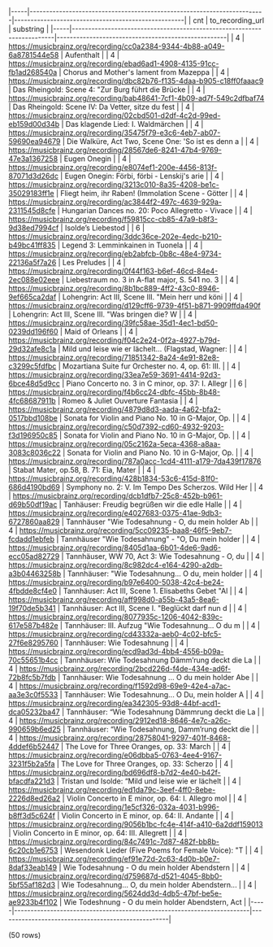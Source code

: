 |-----|------------------------------------------------------------------------|----------------------------------------------------|
| cnt |                            to_recording_url                            |                     substring                      |
|-----|------------------------------------------------------------------------|----------------------------------------------------|
|   4 | https://musicbrainz.org/recording/cc0a2384-9344-4b88-a049-6a8781544e58 | Aufenthalt                                         |
|   4 | https://musicbrainz.org/recording/ebad6ad1-4908-4135-91cc-fb1ad268540a | Chorus and Mother's lament from Mazeppa            |
|   4 | https://musicbrainz.org/recording/dbc82b76-f135-4daa-b905-c18ff0faaac9 | Das Rheingold: Scene 4: "Zur Burg führt die Brücke |
|   4 | https://musicbrainz.org/recording/bab48641-7cf1-4b09-ad7f-549c2dfbaf74 | Das Rheingold: Scene IV: Da Vetter, sitze du fest  |
|   4 | https://musicbrainz.org/recording/02cbd501-d2df-4c2d-99ed-eb159d00d34b | Das klagende Lied: I. Waldmärchen                  |
|   4 | https://musicbrainz.org/recording/35475f79-e3c6-4eb7-ab07-59690ea94679 | Die Walküre, Act Two, Scene One: 'So ist es denn a |
|   4 | https://musicbrainz.org/recording/28567de6-8241-47b4-9769-47e3a1367258 | Eugen Onegin                                       |
|   4 | https://musicbrainz.org/recording/e8074ef1-200e-4456-813f-87071d3d26dc | Eugen Onegin: Förbi, förbi - Lenskij's arie        |
|   4 | https://musicbrainz.org/recording/3213c010-8a35-4208-be1c-35029183ff1e | Fliegt heim, ihr Raben! (Immolation Scene - Götter |
|   4 | https://musicbrainz.org/recording/ac3844f2-497c-4639-929a-2311545d8cfe | Hungarian Dances no. 20: Poco Allegretto - Vivace  |
|   4 | https://musicbrainz.org/recording/f59815cc-cb85-47a9-b8f3-9d38ed7994cf | Isolde’s Liebestod                                 |
|   6 | https://musicbrainz.org/recording/3ddc36ce-202e-4edc-b210-b49bc41ff835 | Legend 3: Lemminkainen in Tuonela                  |
|   4 | https://musicbrainz.org/recording/eb2abfcb-0b8c-48e4-9734-22136a5f7a26 | Les Preludes                                       |
|   4 | https://musicbrainz.org/recording/0f44f163-b6ef-46cd-84e4-2ec088e02eee | Liebestraum no. 3 in A-flat major, S. 541 no. 3    |
|   4 | https://musicbrainz.org/recording/8b1bc889-4ff2-43c0-8946-9ef665ca2daf | Lohengrin: Act III, Scene III. "Mein herr und köni |
|   4 | https://musicbrainz.org/recording/d129cff6-9739-4f51-b871-9909ffda490f | Lohengrin: Act III, Scene III. "Was bringen die? W |
|   4 | https://musicbrainz.org/recording/39fc58ae-35d1-4ec1-bd50-0239dd196f60 | Maid of Orleans                                    |
|   4 | https://musicbrainz.org/recording/f04c2e24-0f2a-4927-b79d-29d32afe8c1a | Mild und leise wie er lächelt… (Flagstad, Wagner:  |
|   4 | https://musicbrainz.org/recording/71851342-8a24-4e91-82e8-c3299c5fdfbc | Mozartiana Suite fur Orchester no. 4, op. 61: III. |
|   4 | https://musicbrainz.org/recording/33ea7e59-3691-4414-92d3-6bce48d5d9cc | Piano Concerto no. 3 in C minor, op. 37: I. Allegr |
|   6 | https://musicbrainz.org/recording/f4b6cc24-dbfc-45bb-8b48-4fc68687911b | Romeo & Juliet Ouverture Fantasia                  |
|   4 | https://musicbrainz.org/recording/4879d8d3-aada-4a62-bfa2-0517bbd108be | Sonata for Violin and Piano No. 10 in G-Major, Op. |
|   4 | https://musicbrainz.org/recording/c50d7392-cd60-4932-9203-f3d196950c85 | Sonata for Violin and Piano No. 10 in G-Major, Op. |
|   4 | https://musicbrainz.org/recording/05c2162a-5eca-4368-a8aa-3083c8036c22 | Sonata for Violin and Piano No. 10 in G-Major, Op. |
|   4 | https://musicbrainz.org/recording/787a0acc-1cd4-4111-a179-7da439f17876 | Stabat Mater, op.58, B. 71: Eia, Mater             |
|   4 | https://musicbrainz.org/recording/428b1834-53c6-415d-81f0-686d4190bd69 | Symphony no. 2: V. Im Tempo Des Scherzos. Wild Her |
|   4 | https://musicbrainz.org/recording/dcb1dfb7-25c8-452b-b961-d69b50df19ac | Tanhäuser: Freudig begrüßen wir die edle Halle     |
|   4 | https://musicbrainz.org/recording/e4027683-0375-41ae-9db3-6727860aa829 | Tannhäuser "Wie Todesahnung - O, du mein holder Ab |
|   4 | https://musicbrainz.org/recording/5cc09235-baa8-46f5-9eb7-fcdadd1ebfeb | Tannhäuser "Wie Todesahnung" - "O, Du mein holder  |
|   4 | https://musicbrainz.org/recording/8405d1aa-6b01-4de6-9ad6-ecc05ad82729 | Tannhäuser, WW 70, Act 3: Wie Todesahnung - O, du  |
|   4 | https://musicbrainz.org/recording/8c982dc4-e164-4290-a2db-a3b04463258b | Tannhäuser: "Wie Todesahnung... O du, mein holder  |
|   4 | https://musicbrainz.org/recording/b97e6400-5038-42c4-be24-4fbdde8cf4e0 | Tannhäuser: Act III, Scene 1. Elisabeths Gebet "Al |
|   4 | https://musicbrainz.org/recording/aff998d0-a55b-43a5-8ea6-19f70de5b341 | Tannhäuser: Act III, Scene I. "Beglückt darf nun d |
|   4 | https://musicbrainz.org/recording/8077935c-1206-4042-839c-617e587b482e | Tannhäuser: III. Aufzug "Wie Todesahnung... O du m |
|   4 | https://musicbrainz.org/recording/cd43332a-aeb0-4c02-bfc5-27f6e8295760 | Tannhäuser: Wie Todesahnung                        |
|   4 | https://musicbrainz.org/recording/ecd9ad3d-4bb4-4556-b09a-70c55651b4cc | Tannhäuser: Wie Todesahnung Dämm’rung deckt die La |
|   4 | https://musicbrainz.org/recording/2bcd226d-f4de-434e-ad6f-72b8fc5b7fdb | Tannhäuser: Wie Todesahnung … O du mein holder Abe |
|   4 | https://musicbrainz.org/recording/f1592d98-69e9-42e4-a7ac-aa3e3c0f5533 | Tannhäuser: Wie Todesahnung... O Du, mein holder A |
|   4 | https://musicbrainz.org/recording/ea342305-93d8-44bf-acd1-dca05232ba47 | Tannhäuser: “Wie Todesahnung Dämmrung deckt die La |
|   4 | https://musicbrainz.org/recording/2912ed18-8646-4e7c-a26c-990659b6ed25 | Tannhäuser: “Wie Todesahnung, Damm’rung deckt die  |
|   4 | https://musicbrainz.org/recording/28758041-9297-401f-8468-4ddef6b52447 | The Love for Three Oranges, op. 33: March          |
|   4 | https://musicbrainz.org/recording/e06dbba5-0763-4ee4-9167-3231f5b2a5fa | The Love for Three Oranges, op. 33: Scherzo        |
|   4 | https://musicbrainz.org/recording/bd696df8-b7d2-4e40-b42f-bfacdfa221d3 | Tristan und Isolde: “Mild und leise wie er lächelt |
|   4 | https://musicbrainz.org/recording/ed1da79c-3eef-4ff0-8ebe-2226d8ed26a2 | Violin Concerto in E minor, op. 64: I. Allegro mol |
|   4 | https://musicbrainz.org/recording/1e5cf326-032a-4031-b996-b8ff3d5c624f | Violin Concerto in E minor, op. 64: II. Andante    |
|   4 | https://musicbrainz.org/recording/9056b1bc-fc4e-414f-a410-6a2ddf159013 | Violin Concerto in E minor, op. 64: III. Allegrett |
|   4 | https://musicbrainz.org/recording/84c7491c-7d87-482f-bb8b-6c20cb1e6753 | Wesendonk Lieder (Five Poems for Female Voice): "T |
|   4 | https://musicbrainz.org/recording/ef91e72d-2c63-4d0b-b0e7-8daf33eab149 | Wie Todesahnung - O du mein holder Abendstern      |
|   4 | https://musicbrainz.org/recording/d759687d-d521-4045-8bb0-5bf55af182d3 | Wie Todesahnung... O, du mein holder Abendstern... |
|   4 | https://musicbrainz.org/recording/5624dd3d-4db5-47bf-be5e-ae9233b4f102 | Wie Todeshnung - O du mein holder Abendstern, Act  |
|-----|------------------------------------------------------------------------|----------------------------------------------------|

(50 rows)

